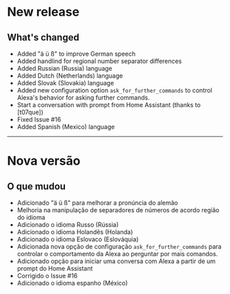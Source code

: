 # New release

## What's changed
- Added "ä ü ß" to improve German speech
- Added handlind for regional number separator differences
- Added Russian (Russia) language
- Added Dutch (Netherlands) language
- Added Slovak (Slovakia) language
- Added new configuration option `ask_for_further_commands` to control Alexa's behavior for asking further commands.
- Start a conversation with prompt from Home Assistant (thanks to [t07que])
- Fixed Issue #16
- Added Spanish (Mexico) language

---

# Nova versão

## O que mudou
- Adicionado "ä ü ß" para melhorar a pronúncia do alemão
- Melhoria na manipulação de separadores de números de acordo região do idioma
- Adicionado o idioma Russo (Rússia)
- Adicionado o idioma Holandês (Holanda)
- Adicionado o idioma Eslovaco (Eslováquia)
- Adicionada nova opção de configuração `ask_for_further_commands` para controlar o comportamento da Alexa ao perguntar por mais comandos.
- Adicionado opção para iniciar uma conversa com Alexa a partir de um prompt do Home Assistant
- Corrigido o Issue #16
- Adicionado o idioma espanho (México)